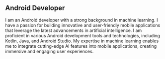 ## Android Developer
I am an Android developer with a strong background in machine learning. I have a passion for building innovative and user-friendly mobile applications that leverage the latest advancements in artificial intelligence. I am proficient in various Android development tools and technologies, including Kotlin, Java, and Android Studio. My expertise in machine learning enables me to integrate cutting-edge AI features into mobile applications, creating immersive and engaging user experiences.
